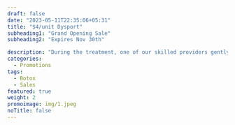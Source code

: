 ```yaml
---
draft: false
date: "2023-05-11T22:35:06+05:31"
title: "$4/unit Dysport"
subheading1: "Grand Opening Sale"
subheading2: "Expires Nov 30th"

description: "During the treatment, one of our skilled providers gently moves the Microneedling device over the skin, creating micro-injuries. These tiny injuries activate the body's natural wound healing response, stimulating the production of collagen and elastin. Following the Microneedling session, the skin may appear slightly red and swollen. Rest assured, these effects are temporary and typically subside within a few days."
categories:
  - Promotions
tags:
  - Botox
  - Sales
featured: true
weight: 2
promoimage: img/1.jpeg
noTitle: false
---
```


